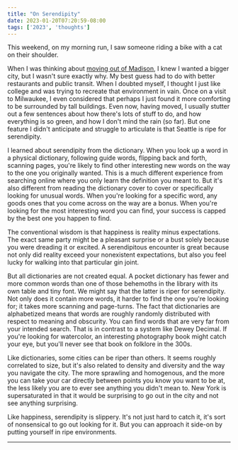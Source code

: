 ```yaml
---
title: "On Serendipity"
date: 2023-01-20T07:20:59-08:00
tags: ['2023', 'thoughts']
---
```


This weekend, on my morning run, I saw someone riding a bike with a cat on their shoulder.

When I was thinking about [moving out of Madison](../where-to-live), I knew I wanted a bigger city, but I wasn't sure exactly why.
My best guess had to do with better restaurants and public transit.
When I doubted myself, I thought I just like college and was trying to recreate that environment in vain.
Once on a visit to Milwaukee, I even considered that perhaps I just found it more comforting to be surrounded by tall buildings.
Even now, having moved, I usually stutter out a few sentences about how there's lots of stuff to do, and how everything is so green, and how I don't mind the rain (so far).
But one feature I didn't anticipate and struggle to articulate is that Seattle is ripe for serendipity.

I learned about serendipity from the dictionary.
When you look up a word in a physical dictionary, following guide words, flipping back and forth, scanning pages, you're likely to find other interesting new words on the way to the one you originally wanted.
This is a much different experience from searching online where you only learn the definition you meant to.
But it's also different from reading the dictionary cover to cover or specifically looking for unusual words.
When you're looking for a specific word, any goods ones that you come across on the way are a bonus.
When you're looking for the most interesting word you can find, your success is capped by the best one you happen to find.

The conventional wisdom is that happiness is reality minus expectations.
The exact same party might be a pleasant surprise or a bust solely because you were dreading it or excited.
A serendipitous encounter is great because not only did reality exceed your nonexistent expectations, but also you feel lucky for walking into that particular gin joint.

But all dictionaries are not created equal.
A pocket dictionary has fewer and more common words than one of those behemoths in the library with its own table and tiny font.
We might say that the latter is riper for serendipity.
Not only does it contain more words, it harder to find the one you're looking for; it takes more scanning and page-turns.
The fact that dictionaries are alphabetized means that words are roughly randomly distributed with respect to meaning and obscurity.
You can find words that are very far from your intended search.
That is in contrast to a system like Dewey Decimal.
If you're looking for watercolor, an interesting photography book might catch your eye, but you'll never see that book on folklore in the 300s.

Like dictionaries, some cities can be riper than others.
It seems roughly correlated to size, but it's also related to density and diversity and the way you navigate the city.
The more sprawling and homogenous, and the more you can take your car directly between points you know you want to be at, the less likely you are to ever see anything you didn't mean to.
New York is supersaturated in that it would be surprising to go out in the city and not see anything surprising.

Like happiness, serendipity is slippery.
It's not just hard to catch it, it's sort of nonsensical to go out looking for it.
But you can approach it side-on by putting yourself in ripe environments.

---
